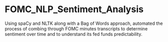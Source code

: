 # FOMC_NLP_Sentiment_Analysis
Using spaCy and NLTK along with a Bag of Words approach, automated the process of combing through FOMC minutes transcripts to determine sentiment over time and to understand its fed funds predictability.
